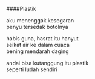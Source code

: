 ####Plastik

aku menenggak kesegaran  
penyu tersedak botolnya

habis guna, hasrat itu hanyut  
seikat air ke dalam cuaca  
bening mendarah daging

andai bisa kutanggung itu plastik  
seperti ludah sendiri
